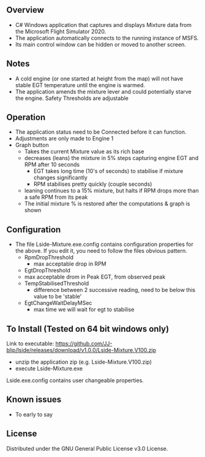 ## Overview

* C# Windows application that captures and displays Mixture data from the Microsoft Flight Simulator 2020.
* The application automatically connects to the running instance of MSFS.
* Its main control window can be hidden or moved to another screen.

## Notes

* A cold engine (or one started at height from the map) will not have stable EGT temperature until the engine is warmed.
* The application amends the mixture lever and could potentially starve the engine. Safety Thresholds are adjustable

## Operation

* The application status need to be Connected before it can function.
* Adjustments are only made to Engine 1
* Graph button
	- Takes the current Mixture value as its rich base
	- decreases (leans) the mixture in 5% steps capturing engine EGT and RPM after 10 seconds
		+ EGT takes long time (10's of seconds) to stabilise if  mixture changes significantly
		+ RPM stabilises pretty quickly (couple seconds)
	- leaning continues to a 15% mixture, but halts if RPM drops more than a safe RPM from its peak
	- The initial mixture % is restored after the computations & graph is shown


## Configuration

* The file Lside-Mixture.exe.config contains configuration properties for the above. If you edit it, you need to follow the files obvious pattern.
   - RpmDropThreshold
     * max acceptable drop in RPM
   -  EgtDropThreshold   
     * max acceptable drom in Peak EGT, from observed peak
   - TempStabilisedThreshold 
     * difference between 2 successive reading, need to be below this value to be 'stable'
   - EgtChangeWaitDelayMSec 
     * max time we will wait for egt to stabilise
    
## To Install (Tested on 64 bit windows only)

Link to executable:  https://github.com/JJ-blip/lside/releases/download/v1.0.0/Lside-Mixture.V100.zip

* unzip the application zip (e.g. Lside-Mixture.V100.zip)
* execute Lside-Mixture.exe

Lside.exe.config contains user changeable properties. 

## Known issues
* To early to say

## License
Distributed under the GNU General Public License v3.0 License.